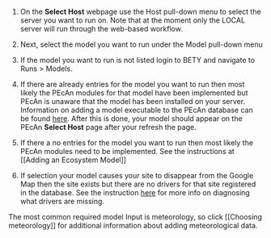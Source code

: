 1. On the **Select Host** webpage use the Host pull-down menu to select the server you want to run on. Note that at the moment only the LOCAL server will run through the web-based workflow.

2. Next, select the model you want to run under the Model pull-down menu

3. If the model you want to run is not listed login to BETY and navigate to Runs > Models.

4. If there are already entries for the model you want to run then most likely the PEcAn modules for that model have been implemented but PEcAn is unaware that the model has been installed on your server. Information on adding a model executable to the PEcAn database can be found [here](https://github.com/PecanProject/pecan/wiki/Adding-an-Ecosystem-Model#model). After this is done, your model should appear on the PEcAn **Select Host** page after your refresh the page.

5. If there a no entries for the model you want to run then most likely the PEcAn modules need to be implemented. See the instructions at [[Adding an Ecosystem Model]]

6. If selection your model causes your site to disappear from the Google Map then the site exists but there are no drivers for that site registered in the database. See the instruction [here](https://github.com/PecanProject/pecan/wiki/Choose-a-site#my-site-shows-up-when-i-dont-have-any-model-selected-but-disappears-once-i-select-the-model-i-want-to-run) for more info on diagnosing what drivers are missing.

The most common required model Input is meteorology, so click [[Choosing meteorology]] for additional information about adding meteorological data.